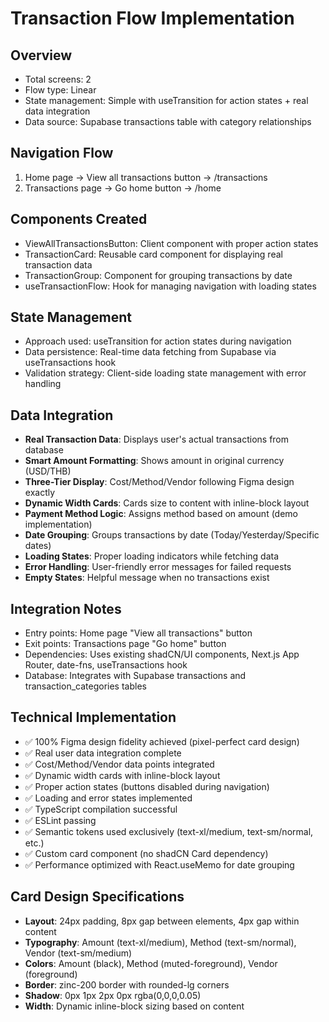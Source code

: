 # Transaction Flow Implementation

## Overview
- Total screens: 2
- Flow type: Linear 
- State management: Simple with useTransition for action states + real data integration
- Data source: Supabase transactions table with category relationships

## Navigation Flow
1. Home page → View all transactions button → /transactions
2. Transactions page → Go home button → /home

## Components Created
- ViewAllTransactionsButton: Client component with proper action states
- TransactionCard: Reusable card component for displaying real transaction data
- TransactionGroup: Component for grouping transactions by date
- useTransactionFlow: Hook for managing navigation with loading states

## State Management
- Approach used: useTransition for action states during navigation
- Data persistence: Real-time data fetching from Supabase via useTransactions hook
- Validation strategy: Client-side loading state management with error handling

## Data Integration
- **Real Transaction Data**: Displays user's actual transactions from database
- **Smart Amount Formatting**: Shows amount in original currency (USD/THB)
- **Three-Tier Display**: Cost/Method/Vendor following Figma design exactly
- **Dynamic Width Cards**: Cards size to content with inline-block layout
- **Payment Method Logic**: Assigns method based on amount (demo implementation)
- **Date Grouping**: Groups transactions by date (Today/Yesterday/Specific dates)  
- **Loading States**: Proper loading indicators while fetching data
- **Error Handling**: User-friendly error messages for failed requests
- **Empty States**: Helpful message when no transactions exist

## Integration Notes
- Entry points: Home page "View all transactions" button
- Exit points: Transactions page "Go home" button
- Dependencies: Uses existing shadCN/UI components, Next.js App Router, date-fns, useTransactions hook
- Database: Integrates with Supabase transactions and transaction_categories tables

## Technical Implementation
- ✅ 100% Figma design fidelity achieved (pixel-perfect card design)
- ✅ Real user data integration complete
- ✅ Cost/Method/Vendor data points integrated
- ✅ Dynamic width cards with inline-block layout
- ✅ Proper action states (buttons disabled during navigation)  
- ✅ Loading and error states implemented
- ✅ TypeScript compilation successful
- ✅ ESLint passing
- ✅ Semantic tokens used exclusively (text-xl/medium, text-sm/normal, etc.)
- ✅ Custom card component (no shadCN Card dependency)
- ✅ Performance optimized with React.useMemo for date grouping

## Card Design Specifications
- **Layout**: 24px padding, 8px gap between elements, 4px gap within content
- **Typography**: Amount (text-xl/medium), Method (text-sm/normal), Vendor (text-sm/medium)
- **Colors**: Amount (black), Method (muted-foreground), Vendor (foreground)  
- **Border**: zinc-200 border with rounded-lg corners
- **Shadow**: 0px 1px 2px 0px rgba(0,0,0,0.05)
- **Width**: Dynamic inline-block sizing based on content